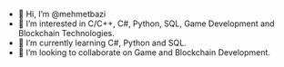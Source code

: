 - 👋 Hi, I’m @mehmetbazi
- 👀 I’m interested in C/C++, C#, Python, SQL, Game Development and Blockchain Technologies.
- 🌱 I’m currently learning C#, Python and SQL.
- 💞️ I’m looking to collaborate on Game and Blockchain Development.
